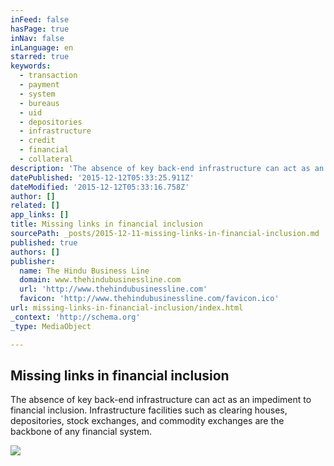 ```yaml
---
inFeed: false
hasPage: true
inNav: false
inLanguage: en
starred: true
keywords:
  - transaction
  - payment
  - system
  - bureaus
  - uid
  - depositories
  - infrastructure
  - credit
  - financial
  - collateral
description: 'The absence of key back-end infrastructure can act as an impediment to financial inclusion. Infrastructure facilities such as clearing houses, depositories, stock exchanges, and commodity exchanges are the backbone of any financial system.'
datePublished: '2015-12-12T05:33:25.911Z'
dateModified: '2015-12-12T05:33:16.758Z'
author: []
related: []
app_links: []
title: Missing links in financial inclusion
sourcePath: _posts/2015-12-11-missing-links-in-financial-inclusion.md
published: true
authors: []
publisher:
  name: The Hindu Business Line
  domain: www.thehindubusinessline.com
  url: 'http://www.thehindubusinessline.com'
  favicon: 'http://www.thehindubusinessline.com/favicon.ico'
url: missing-links-in-financial-inclusion/index.html
_context: 'http://schema.org'
_type: MediaObject

---
```

<article style=""><h1>Missing links in financial inclusion</h1><p>The absence of key back-end infrastructure can act as an impediment to financial inclusion. Infrastructure facilities such as clearing houses, depositories, stock exchanges, and commodity exchanges are the backbone of any financial system.</p><img src="https://s3-us-west-2.amazonaws.com/the-grid-img/p/02d1eb6a4af21a79cd873ac1def8d9144fa87f9b.jpg" /></article>
